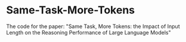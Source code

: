 # Same-Task-More-Tokens
The code for the paper: "Same Task, More Tokens: the Impact of Input Length on the Reasoning Performance of Large Language Models"
